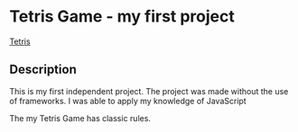 # Tetris Game - my first project

[Tetris](https://pfokin92.github.io/tetris_game/#)

## Description 

This is my first independent project. The project was made without the use of frameworks. I was able to apply my knowledge of JavaScript

The my Tetris Game has classic rules. 

 
